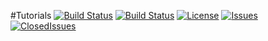 #Tutorials [![Build Status](https://travis-ci.org/ShresthaRujal/Tutorials.svg?branch=master)](https://app.travis-ci.com/github/ShresthaRujal/Tutorials) [![Build Status](https://circleci.com/gh/ShresthaRujal/Tutorials.svg?branch=master)](https://app.circleci.com/pipelines/github/ShresthaRujal/Tutorials) [![License](https://img.shields.io/badge/License-Apache%202.0-blue.svg)](https://opensource.org/licenses/Apache-2.0) [![Issues](https://img.shields.io/github/issues/ShresthaRujal/Tutorials)](<https://github.com/ShresthaRujal/Tutorials/issues>) [![ClosedIssues](https://img.shields.io/github/issues-closed/ShresthaRujal/Tutorials)](<https://github.com/ShresthaRujal/Tutorials/issues>)
